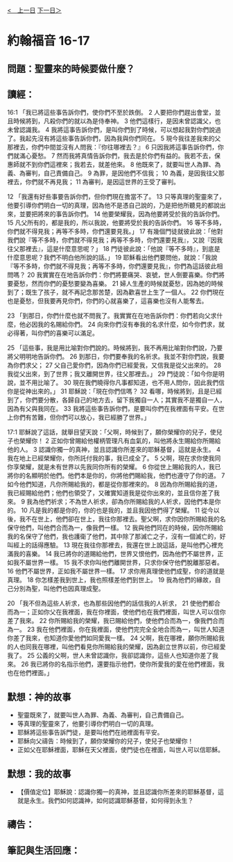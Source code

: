 [<　上一日](/Bible/John/Day13.html) [下一日＞](/Bible/John/Day15.html)

# 約翰福音 16-17

## 問題：聖靈來的時候要做什麼？

## 讀經：

16:1 「我已將這些事告訴你們，使你們不至於跌倒。 2 人要把你們趕出會堂，並且時候將到，凡殺你們的就以為是侍奉神。 3 他們這樣行，是因未曾認識父，也未曾認識我。 4 我將這事告訴你們，是叫你們到了時候，可以想起我對你們說過了。我起先沒有將這些事告訴你們，因為我與你們同在。 5 現今我往差我來的父那裡去，你們中間並沒有人問我：『你往哪裡去？』 6 只因我將這事告訴你們，你們就滿心憂愁。 7 然而我將真情告訴你們，我去是於你們有益的。我若不去，保惠師就不到你們這裡來；我若去，就差他來。 8 他既來了，就要叫世人為罪、為義、為審判，自己責備自己。 9 為罪，是因他們不信我； 10 為義，是因我往父那裡去，你們就不再見我； 11 為審判，是因這世界的王受了審判。

12 「我還有好些事要告訴你們，但你們現在擔當不了。 13 只等真理的聖靈來了，他要引導你們明白一切的真理，因為他不是憑自己說的，乃是把他所聽見的都說出來，並要把將來的事告訴你們。 14 他要榮耀我，因為他要將受於我的告訴你們。 15 凡父所有的，都是我的，所以我說，他要將受於我的告訴你們。 16 等不多時，你們就不得見我；再等不多時，你們還要見我。」 17 有幾個門徒就彼此說：「他對我們說『等不多時，你們就不得見我；再等不多時，你們還要見我』，又說『因我往父那裡去』，這是什麼意思呢？」 18 門徒彼此說：「他說『等不多時』，到底是什麼意思呢？我們不明白他所說的話。」 19 耶穌看出他們要問他，就說：「我說『等不多時，你們就不得見我；再等不多時，你們還要見我』，你們為這話彼此相問嗎？ 20 我實實在在地告訴你們：你們將要痛哭、哀號，世人倒要喜樂。你們將要憂愁，然而你們的憂愁要變為喜樂。 21 婦人生產的時候就憂愁，因為她的時候到了；既生了孩子，就不再記念那苦楚，因為歡喜世上生了一個人。 22 你們現在也是憂愁，但我要再見你們，你們的心就喜樂了，這喜樂也沒有人能奪去。

23 「到那日，你們什麼也就不問我了。我實實在在地告訴你們：你們若向父求什麼，他必因我的名賜給你們。 24 向來你們沒有奉我的名求什麼，如今你們求，就必得著，叫你們的喜樂可以滿足。

25 「這些事，我是用比喻對你們說的。時候將到，我不再用比喻對你們說，乃要將父明明地告訴你們。 26 到那日，你們要奉我的名祈求。我並不對你們說，我要為你們求父； 27 父自己愛你們，因為你們已經愛我，又信我是從父出來的。 28 我從父出來，到了世界；我又離開世界，往父那裡去。」 29 門徒說：「如今你是明說，並不用比喻了。 30 現在我們曉得你凡事都知道，也不用人問你，因此我們信你是從神出來的。」 31 耶穌說：「現在你們信嗎？ 32 看哪，時候將到，且是已經到了，你們要分散，各歸自己的地方去，留下我獨自一人；其實我不是獨自一人，因為有父與我同在。 33 我將這些事告訴你們，是要叫你們在我裡面有平安。在世上你們有苦難，但你們可以放心，我已經勝了世界。」

17:1 耶穌說了這話，就舉目望天說：「父啊，時候到了，願你榮耀你的兒子，使兒子也榮耀你！ 2 正如你曾賜給他權柄管理凡有血氣的，叫他將永生賜給你所賜給他的人。 3 認識你獨一的真神，並且認識你所差來的耶穌基督，這就是永生。 4 我在地上已經榮耀你，你所託付我的事，我已成全了。 5 父啊，現在求你使我同你享榮耀，就是未有世界以先我同你所有的榮耀。 6 你從世上賜給我的人，我已將你的名顯明於他們。他們本是你的，你將他們賜給我，他們也遵守了你的道。 7 如今他們知道，凡你所賜給我的，都是從你那裡來的。 8 因為你所賜給我的道，我已經賜給他們；他們也領受了，又確實知道我是從你出來的，並且信你差了我來。 9 我為他們祈求；不為世人祈求，卻為你所賜給我的人祈求，因他們本是你的。 10 凡是我的都是你的，你的也是我的，並且我因他們得了榮耀。 11 從今以後，我不在世上，他們卻在世上，我往你那裡去。聖父啊，求你因你所賜給我的名保守他們，叫他們合而為一，像我們一樣。 12 我與他們同在的時候，因你所賜給我的名保守了他們，我也護衛了他們，其中除了那滅亡之子，沒有一個滅亡的，好叫經上的話得應驗。 13 現在我往你那裡去，我還在世上說這話，是叫他們心裡充滿我的喜樂。 14 我已將你的道賜給他們，世界又恨他們，因為他們不屬世界，正如我不屬世界一樣。 15 我不求你叫他們離開世界，只求你保守他們脫離那惡者。 16 他們不屬世界，正如我不屬世界一樣。 17 求你用真理使他們成聖，你的道就是真理。 18 你怎樣差我到世上，我也照樣差他們到世上。 19 我為他們的緣故，自己分別為聖，叫他們也因真理成聖。

20 「我不但為這些人祈求，也為那些因他們的話信我的人祈求， 21 使他們都合而為一；正如你父在我裡面，我在你裡面，使他們也在我們裡面，叫世人可以信你差了我來。 22 你所賜給我的榮耀，我已賜給他們，使他們合而為一，像我們合而為一。 23 我在他們裡面，你在我裡面，使他們完完全全地合而為一，叫世人知道你差了我來，也知道你愛他們如同愛我一樣。 24 父啊，我在哪裡，願你所賜給我的人也同我在哪裡，叫他們看見你所賜給我的榮耀，因為創立世界以前，你已經愛我了。 25 公義的父啊，世人未曾認識你，我卻認識你，這些人也知道你差了我來。 26 我已將你的名指示他們，還要指示他們，使你所愛我的愛在他們裡面，我也在他們裡面。」

## 默想：神的故事
+ 聖靈既來了，就要叫世人為罪、為義、為審判，自己責備自己。
+ 等真理的聖靈來了，他要引導你們明白一切的真理。
+ 耶穌將這些事告訴門徒，是要叫他們在祂裡面有平安。
+ 耶穌向父禱告：時候到了，願你榮耀你的兒子，使兒子也榮耀你！
+ 正如父在耶穌裡面，耶穌在天父裡面，使門徒也在裡面，叫世人可以信耶穌。

## 默想：我的故事
+ 【價值定位】耶穌說：認識你獨一的真神，並且認識你所差來的耶穌基督，這就是永生。我們如何認識神，如何認識耶穌基督，如何得到永生？

## 禱告：

## 筆記與生活回應：
